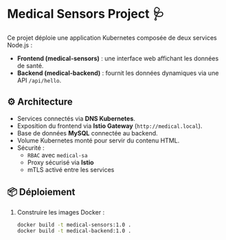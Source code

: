 # Medical Sensors Project 🩺

Ce projet déploie une application Kubernetes composée de deux services Node.js :

- **Frontend (medical-sensors)** : une interface web affichant les données de santé.
- **Backend (medical-backend)** : fournit les données dynamiques via une API `/api/hello`.

## ⚙️ Architecture

- Services connectés via **DNS Kubernetes**.
- Exposition du frontend via **Istio Gateway** (`http://medical.local`).
- Base de données **MySQL** connectée au backend.
- Volume Kubernetes monté pour servir du contenu HTML.
- Sécurité : 
  - `RBAC` avec `medical-sa`
  - Proxy sécurisé via **Istio**
  - mTLS activé entre les services

## 📦 Déploiement

1. Construire les images Docker :
   ```bash
   docker build -t medical-sensors:1.0 .
   docker build -t medical-backend:1.0 .
